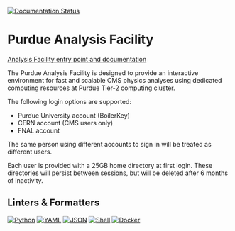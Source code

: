 [![Documentation Status](https://readthedocs.org/projects/purdue-af/badge/?version=latest)](https://purdue-af.readthedocs.io/en/latest/?badge=latest)

# Purdue Analysis Facility

[Analysis Facility entry point and documentation](https://analysis-facility.physics.purdue.edu)

The Purdue Analysis Facility is designed to provide an interactive environment for fast and scalable CMS physics analyses using dedicated computing resources at Purdue Tier-2 computing cluster.

The following login options are supported:

- Purdue University account (BoilerKey)
- CERN account (CMS users only)
- FNAL account

The same person using different accounts to sign in will be treated as different users.

Each user is provided with a 25GB home directory at first login. These directories will persist between sessions, but will be deleted after 6 months of inactivity.

## Linters & Formatters

[![Python](https://github.com/PurdueAF/purdue-af/workflows/Lint%20Python/badge.svg)](https://github.com/PurdueAF/purdue-af/actions?query=workflow%3A%22Lint+Python%22)
[![YAML](https://github.com/PurdueAF/purdue-af/workflows/Lint%20YAML/badge.svg)](https://github.com/PurdueAF/purdue-af/actions?query=workflow%3A%22Lint+YAML%22)
[![JSON](https://github.com/PurdueAF/purdue-af/workflows/Lint%20JSON/badge.svg)](https://github.com/PurdueAF/purdue-af/actions?query=workflow%3A%22Lint+JSON%22)
[![Shell](https://github.com/PurdueAF/purdue-af/workflows/Lint%20Shell%20Scripts/badge.svg)](https://github.com/PurdueAF/purdue-af/actions?query=workflow%3A%22Lint+Shell+Scripts%22)
[![Docker](https://github.com/PurdueAF/purdue-af/workflows/Lint%20Dockerfiles/badge.svg)](https://github.com/PurdueAF/purdue-af/actions?query=workflow%3A%22Lint+Dockerfiles%22)

